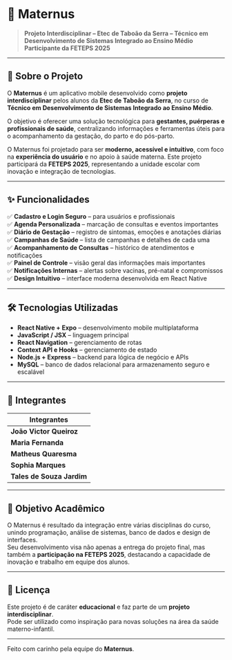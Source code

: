 # 👶 Maternus

> **Projeto Interdisciplinar – Etec de Taboão da Serra – Técnico em Desenvolvimento de Sistemas Integrado ao Ensino Médio**  
> **Participante da FETEPS 2025**

---

## 📝 Sobre o Projeto

O **Maternus** é um aplicativo mobile desenvolvido como **projeto interdisciplinar** pelos alunos da **Etec de Taboão da Serra**, no curso de **Técnico em Desenvolvimento de Sistemas Integrado ao Ensino Médio**.  

O objetivo é oferecer uma solução tecnológica para **gestantes, puérperas e profissionais de saúde**, centralizando informações e ferramentas úteis para o acompanhamento da gestação, do parto e do pós-parto.  

O Maternus foi projetado para ser **moderno, acessível e intuitivo**, com foco na **experiência do usuário** e no apoio à saúde materna. Este projeto participará da **FETEPS 2025**, representando a unidade escolar com inovação e integração de tecnologias.

---

## ✨ Funcionalidades

✅ **Cadastro e Login Seguro** – para usuários e profissionais  
✅ **Agenda Personalizada** – marcação de consultas e eventos importantes  
✅ **Diário de Gestação** – registro de sintomas, emoções e anotações diárias  
✅ **Campanhas de Saúde** – lista de campanhas e detalhes de cada uma  
✅ **Acompanhamento de Consultas** – histórico de atendimentos e notificações  
✅ **Painel de Controle** – visão geral das informações mais importantes  
✅ **Notificações Internas** – alertas sobre vacinas, pré-natal e compromissos  
✅ **Design Intuitivo** – interface moderna desenvolvida em React Native  

---

## 🛠️ Tecnologias Utilizadas

- **React Native + Expo** – desenvolvimento mobile multiplataforma  
- **JavaScript / JSX** – linguagem principal  
- **React Navigation** – gerenciamento de rotas  
- **Context API e Hooks** – gerenciamento de estado  
- **Node.js + Express** – backend para lógica de negócio e APIs  
- **MySQL** – banco de dados relacional para armazenamento seguro e escalável  

---

## 👥 Integrantes

| Integrantes |
|-------------|
| **João Victor Queiroz** |
| **Maria Fernanda** |
| **Matheus Quaresma** |
| **Sophia Marques** |
| **Tales de Souza Jardim** |

---

## 🎯 Objetivo Acadêmico

O Maternus é resultado da integração entre várias disciplinas do curso, unindo programação, análise de sistemas, banco de dados e design de interfaces.  
Seu desenvolvimento visa não apenas a entrega do projeto final, mas também a **participação na FETEPS 2025**, destacando a capacidade de inovação e trabalho em equipe dos alunos.

---

## 📜 Licença

Este projeto é de caráter **educacional** e faz parte de um **projeto interdisciplinar**.  
Pode ser utilizado como inspiração para novas soluções na área da saúde materno-infantil.

---

Feito com carinho pela equipe do **Maternus**.
